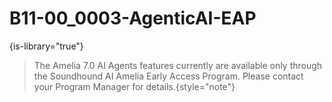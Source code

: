 # B11-00_0003-AgenticAI-EAP

{is-library="true"}

<snippet id="B11-00_0003-AgenticAI-EAP_snippet">

> The Amelia 7.0 AI Agents features currently are available only through the Soundhound AI Amelia Early Access Program. Please contact your Program Manager for details.{style="note"}

</snippet>